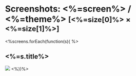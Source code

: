 # Screenshots: <%=screen%> / <%=theme%> <small>[<%=size[0]%> &times; <%=size[1]%>]</small>
<%screens.forEach(function(s){ %>
## <%=s.title%>

[![](<%=s.path%>)](<%=s.path%>)
<%})%>

